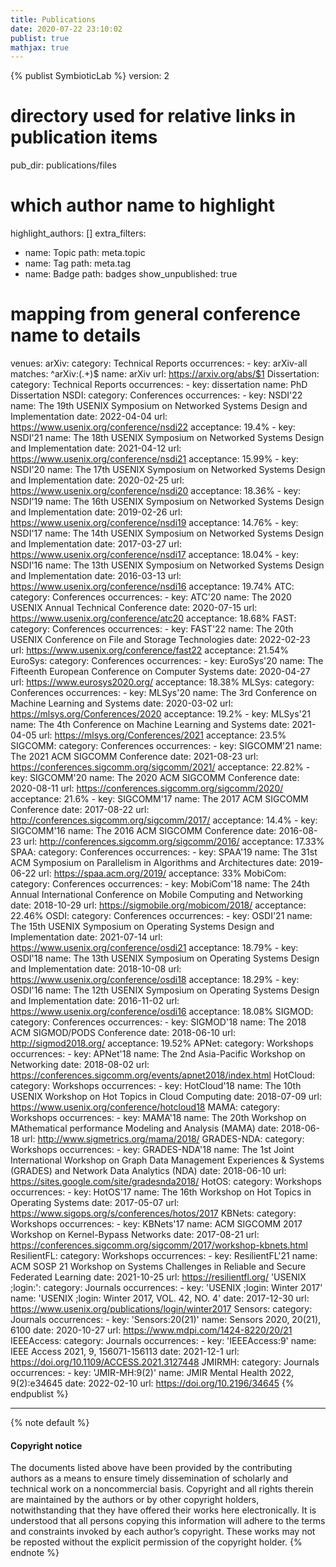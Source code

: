 ```yaml
---
title: Publications
date: 2020-07-22 23:10:02
publist: true
mathjax: true
---
```

{% publist SymbioticLab %}
version: 2
# directory used for relative links in publication items
pub_dir: publications/files
# which author name to highlight
highlight_authors: []
extra_filters:
- name: Topic
  path: meta.topic
- name: Tag
  path: meta.tag
- name: Badge
  path: badges
show_unpublished: true
# mapping from general conference name to details
venues:
  arXiv:
    category: Technical Reports
    occurrences:
    - key: arXiv-all
      matches: ^arXiv:(.+)$
      name: arXiv
      url: https://arxiv.org/abs/$1
  Dissertation:
    category: Technical Reports
    occurrences:
    - key: dissertation
      name: PhD Dissertation
  NSDI:
    category: Conferences
    occurrences:
    - key: NSDI'22
      name: The 19th USENIX Symposium on Networked Systems Design and Implementation
      date: 2022-04-04
      url: https://www.usenix.org/conference/nsdi22
      acceptance: 19.4%
    - key: NSDI'21
      name: The 18th USENIX Symposium on Networked Systems Design and Implementation
      date: 2021-04-12
      url: https://www.usenix.org/conference/nsdi21
      acceptance: 15.99%
    - key: NSDI'20
      name: The 17th USENIX Symposium on Networked Systems Design and Implementation
      date: 2020-02-25
      url: https://www.usenix.org/conference/nsdi20
      acceptance: 18.36%
    - key: NSDI'19
      name: The 16th USENIX Symposium on Networked Systems Design and Implementation
      date: 2019-02-26
      url: https://www.usenix.org/conference/nsdi19
      acceptance: 14.76%
    - key: NSDI'17
      name: The 14th USENIX Symposium on Networked Systems Design and Implementation
      date: 2017-03-27
      url: https://www.usenix.org/conference/nsdi17
      acceptance: 18.04%
    - key: NSDI'16
      name: The 13th USENIX Symposium on Networked Systems Design and Implementation
      date: 2016-03-13
      url: https://www.usenix.org/conference/nsdi16
      acceptance: 19.74%
  ATC:
    category: Conferences
    occurrences:
    - key: ATC'20
      name: The 2020 USENIX Annual Technical Conference
      date: 2020-07-15
      url: https://www.usenix.org/conference/atc20
      acceptance: 18.68%
  FAST:
    category: Conferences
    occurrences:
    - key: FAST'22
      name: The 20th USENIX Conference on File and Storage Technologies
      date: 2022-02-23
      url: https://www.usenix.org/conference/fast22
      acceptance: 21.54%
  EuroSys:
    category: Conferences
    occurrences:
    - key: EuroSys'20
      name: The Fifteenth European Conference on Computer Systems
      date: 2020-04-27
      url: https://www.eurosys2020.org/
      acceptance: 18.38%
  MLSys:
    category: Conferences
    occurrences:
    - key: MLSys'20
      name: The 3rd Conference on Machine Learning and Systems
      date: 2020-03-02
      url: https://mlsys.org/Conferences/2020
      acceptance: 19.2%
    - key: MLSys'21
      name: The 4th Conference on Machine Learning and Systems
      date: 2021-04-05
      url: https://mlsys.org/Conferences/2021
      acceptance: 23.5%
  SIGCOMM:
    category: Conferences
    occurrences:
    - key: SIGCOMM'21
      name: The 2021 ACM SIGCOMM Conference
      date: 2021-08-23
      url: https://conferences.sigcomm.org/sigcomm/2021/
      acceptance: 22.82%
    - key: SIGCOMM'20
      name: The 2020 ACM SIGCOMM Conference
      date: 2020-08-11
      url: https://conferences.sigcomm.org/sigcomm/2020/
      acceptance: 21.6%
    - key: SIGCOMM'17
      name: The 2017 ACM SIGCOMM Conference
      date: 2017-08-22
      url: http://conferences.sigcomm.org/sigcomm/2017/
      acceptance: 14.4%
    - key: SIGCOMM'16
      name: The 2016 ACM SIGCOMM Conference
      date: 2016-08-23
      url: http://conferences.sigcomm.org/sigcomm/2016/
      acceptance: 17.33%
  SPAA:
    category: Conferences
    occurrences:
    - key: SPAA'19
      name: The 31st ACM Symposium on Parallelism in Algorithms and Architectures
      date: 2019-06-22
      url: https://spaa.acm.org/2019/
      acceptance: 33%
  MobiCom:
    category: Conferences
    occurrences:
    - key: MobiCom'18
      name: The 24th Annual International Conference on Mobile Computing and Networking
      date: 2018-10-29
      url: https://sigmobile.org/mobicom/2018/
      acceptance: 22.46%
  OSDI:
    category: Conferences
    occurrences:
    - key: OSDI'21
      name: The 15th USENIX Symposium on Operating Systems Design and Implementation
      date: 2021-07-14
      url: https://www.usenix.org/conference/osdi21
      acceptance: 18.79%
    - key: OSDI'18
      name: The 13th USENIX Symposium on Operating Systems Design and Implementation
      date: 2018-10-08
      url: https://www.usenix.org/conference/osdi18
      acceptance: 18.29%
    - key: OSDI'16
      name: The 12th USENIX Symposium on Operating Systems Design and Implementation
      date: 2016-11-02
      url: https://www.usenix.org/conference/osdi16
      acceptance: 18.08%
  SIGMOD:
    category: Conferences
    occurrences:
    - key: SIGMOD'18
      name: The 2018 ACM SIGMOD/PODS Conference
      date: 2018-06-10
      url: http://sigmod2018.org/
      acceptance: 19.52%
  APNet:
    category: Workshops
    occurrences:
    - key: APNet'18
      name: The 2nd Asia-Pacific Workshop on Networking
      date: 2018-08-02
      url: https://conferences.sigcomm.org/events/apnet2018/index.html
  HotCloud:
    category: Workshops
    occurrences:
    - key: HotCloud'18
      name: The 10th USENIX Workshop on Hot Topics in Cloud Computing
      date: 2018-07-09
      url: https://www.usenix.org/conference/hotcloud18
  MAMA:
    category: Workshops
    occurrences:
    - key: MAMA'18
      name: The 20th Workshop on MAthematical performance Modeling and Analysis (MAMA)
      date: 2018-06-18
      url: http://www.sigmetrics.org/mama/2018/
  GRADES-NDA:
    category: Workshops
    occurrences:
    - key: GRADES-NDA'18
      name: The 1st Joint International Workshop on Graph Data Management Experiences
        & Systems (GRADES) and Network Data Analytics (NDA)
      date: 2018-06-10
      url: https://sites.google.com/site/gradesnda2018/
  HotOS:
    category: Workshops
    occurrences:
    - key: HotOS'17
      name: The 16th Workshop on Hot Topics in Operating Systems
      date: 2017-05-07
      url: https://www.sigops.org/s/conferences/hotos/2017
  KBNets:
    category: Workshops
    occurrences:
    - key: KBNets'17
      name: ACM SIGCOMM 2017 Workshop on Kernel-Bypass Networks
      date: 2017-08-21
      url: https://conferences.sigcomm.org/sigcomm/2017/workshop-kbnets.html
  ResilientFL:
    category: Workshops
    occurrences:
    - key: ResilientFL'21
      name: ACM SOSP 21 Workshop on Systems Challenges in Reliable and Secure Federated Learning
      date: 2021-10-25
      url: https://resilientfl.org/
  'USENIX ;login:':
    category: Journals
    occurrences:
    - key: 'USENIX ;login: Winter 2017'
      name: 'USENIX ;login: Winter 2017, VOL. 42, NO. 4'
      date: 2017-12-30
      url: https://www.usenix.org/publications/login/winter2017
  Sensors:
    category: Journals
    occurrences:
    - key: 'Sensors:20(21)'
      name: Sensors 2020, 20(21), 6100
      date: 2020-10-27
      url: https://www.mdpi.com/1424-8220/20/21
  IEEEAccess:
    category: Journals
    occurrences:
    - key: 'IEEEAccess:9'
      name: IEEE Access 2021, 9, 156071-156113
      date: 2021-12-1
      url: https://doi.org/10.1109/ACCESS.2021.3127448
  JMIRMH:
    category: Journals
    occurrences:
    - key: 'JMIR-MH:9(2)'
      name: JMIR Mental Health 2022, 9(2):e34645
      date: 2022-02-10
      url: https://doi.org/10.2196/34645
{% endpublist %}

---

{% note default %}
#### Copyright notice
The documents listed above have been provided by the contributing authors as a means to ensure timely dissemination of scholarly and technical work on a noncommercial basis. Copyright and all rights therein are maintained by the authors or by other copyright holders, notwithstanding that they have offered their works here electronically. It is understood that all persons copying this information will adhere to the terms and constraints invoked by each author’s copyright. These works may not be reposted without the explicit permission of the copyright holder.
{% endnote %}
